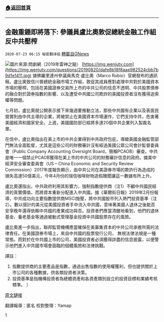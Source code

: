 ###  [:house:返回首頁](https://github.com/ourhimalayas/txt)
---

## 金融重錘即將落下: 參議員盧比奧敦促總統金融工作組反中共壓榨
`2020-07-23 06:15 秘密翻译组` [轉載自GNews](https://gnews.org/zh-hant/273536/)

![](https://s3.amazonaws.com/gnews-media-offload/wp-content/uploads/2020/07/23060511/Picture-1-148.png)圖片來源:問劇網（2019年雷神之鎚） [https://img.wenjutv.com](https://img.wenjutv.com/questions/20190820/dafe8b18f8aae982524cbb7b9d1e1411.jpg) 
據佛羅里達州參議員馬克·盧比奧（Marco Rubio）官網發布的通訊稿，盧比奧致信川普總統金融市場工作組，敦促其成員應對處理中共對於美國資本市場的壓榨，包括在美國證券交易所上市的中共公司的信息不透明、中共股票債券的融合對於證券指數的影響、以及遭受中共國公司欺詐的美國投資者沒有獲得追索權等問題。

七月初，盧比奧就公開表示接下來幾週要推動立法，那些中共國有企業以及表面民營實則由中共主導的企業，將被禁止在美國資本市場運作，它們支持中共，危害著美國經濟和國家安全。上週，美國國防部已經將多達20個中共企業列入製裁名單。

在信中，盧比奧指出在美上市的中共企業得到中共政府包庇，導緻美國金融監管部門無法全面監督，尤其是這些公司的財務審計沒有經過美國公眾公司會計監督委員會（Public Company Accounting Oversight Board，簡稱PCAOB）審查。中共是唯一一個禁止PCAOB獲得在美上市的中共公司的財務審計信息的政府。據美中經濟安全審查委員會（US – China Economic and Security Review Commission）2017年度報告顯示，由中共公司在美證券市場的欺詐行為造成的損失高達50億美元，今年4月份的瑞信咖啡財物造假醜聞讓這一數據有所上升。

盧比奧還指出，中共政府利用其影響力，強制指數提供商（注1）不顧中共國民經濟的真實價值，而將資本重新分配進入中共國。據《華爾街日報》2019年2月份報導，中共成功向主要指數提供商MSCI施壓，將中共國股市列入熱門投資基準（注2）。數以億計的美元從美國投資者手中流入中共國，意味著美國人退休之後能否安享晚年還得依賴中共國的產業成功與否。投資者們應當清醒地看到，他們的退休基金、養老基金等通過被動式管理基金投資中共國股票存在的風險。

盧比奧進一步指出，聯邦監管機構應當確保在美募集資本的中共公司承擔所需的法律責任。在美國證券市場上，來自中共國的股票發行公司， 無視法律法規是一種常態。而對於在中共國上市的公司，美國投資者必須獲得詳盡的信息披露，以便警示他們進入中共國市場會面臨的個體風險和法律挑戰。

譯註：

1. 指數提供商的主要產品是指數，通過出售指數的使用權獲利，但也提供關於上市公司的各種數據，供各類投資者決策。
2. 投資基準是指機構投資者為總體資產和各資產類別設立的投資目標和業績考核標準。 ）


[原文鏈接](https://www.rubio.senate.gov/public/index.cfm/2020/7/rubio-urges-president-s-working-group-on-financial-markets-to-address-china-s-exploitation-of-u-s-financial-system)

翻譯報導：匿名
校對整理：Yamap

1
